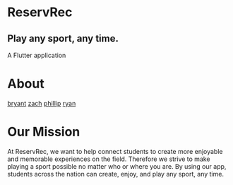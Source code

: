 # ReservRec
## Play any sport, any time.
A Flutter application

# About
[bryant](./bryant.md)
[zach](./zach.md)
[phillip](./phillip.md)
[ryan](./ryan.md)

# Our Mission
At ReservRec, we want to help connect students to create more enjoyable and memorable experiences on the field.
Therefore we strive to make playing a sport possible no matter who or where you are.
By using our app, students across the nation can create, enjoy, and play any sport, any time.